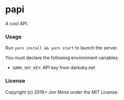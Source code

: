# papi

A cool API.

### Usage

Run `yarn install && yarn start` to launch the server.

You must declare the following environment variables:

- `DARK_SKY_KEY`: API key from darksky.net

### License

Copyright (c) 2018+ Jon Moss under the MIT License.
